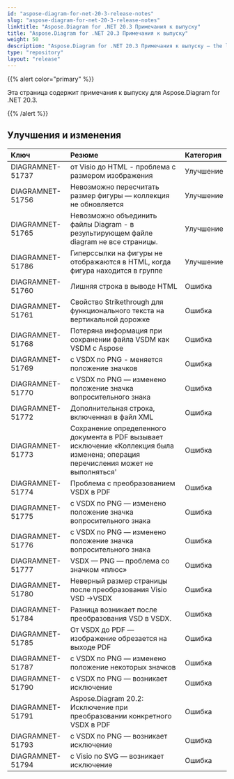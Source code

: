 ```yaml
---
id: "aspose-diagram-for-net-20-3-release-notes"
slug: "aspose-diagram-for-net-20-3-release-notes"
linktitle: "Aspose.Diagram for .NET 20.3 Примечания к выпуску"
title: "Aspose.Diagram for .NET 20.3 Примечания к выпуску"
weight: 50
description: "Aspose.Diagram for .NET 20.3 Примечания к выпуску – the latest updates and fixes."
type: "repository"
layout: "release"
---
```

{{% alert color="primary" %}} 

Эта страница содержит примечания к выпуску для Aspose.Diagram for .NET 20.3.

{{% /alert %}} 
## **Улучшения и изменения**

|**Ключ**|**Резюме**|**Категория**|
|:- |:- |:- |
|DIAGRAMNET-51737|от Visio до HTML - проблема с размером изображения|Улучшение|
|DIAGRAMNET-51756|Невозможно пересчитать размер фигуры — коллекция не обновляется|Улучшение|
|DIAGRAMNET-51765|Невозможно объединить файлы Diagram - в результирующем файле diagram не все страницы.|Улучшение|
|DIAGRAMNET-51786|Гиперссылки на фигуры не отображаются в HTML, когда фигура находится в группе|Улучшение|
|DIAGRAMNET-51760|Лишняя строка в выводе HTML|Ошибка|
|DIAGRAMNET-51761|Свойство Strikethrough для функционального текста на вертикальной дорожке|Ошибка|
|DIAGRAMNET-51768|Потеряна информация при сохранении файла VSDM как VSDM с Aspose|Ошибка|
|DIAGRAMNET-51769|с VSDX по PNG - меняется положение значков|Ошибка|
|DIAGRAMNET-51770|с VSDX по PNG — изменено положение значка вопросительного знака|Ошибка|
|DIAGRAMNET-51772|Дополнительная строка, включенная в файл XML|Ошибка|
|DIAGRAMNET-51773|Сохранение определенного документа в PDF вызывает исключение «Коллекция была изменена; операция перечисления может не выполняться'|Ошибка|
|DIAGRAMNET-51774|Проблема с преобразованием VSDX в PDF|Ошибка|
|DIAGRAMNET-51775|с VSDX по PNG — изменено положение значка вопросительного знака|Ошибка|
|DIAGRAMNET-51776|с VSDX по PNG — изменено положение значка вопросительного знака|Ошибка|
|DIAGRAMNET-51777|VSDX — PNG — проблема со значком «плюс»|Ошибка|
|DIAGRAMNET-51780|Неверный размер страницы после преобразования Visio VSD ->VSDX|Ошибка|
|DIAGRAMNET-51784|Разница возникает после преобразования VSD в VSDX.|Ошибка|
|DIAGRAMNET-51785|От VSDX до PDF — изображение обрезается на выходе PDF|Ошибка|
|DIAGRAMNET-51787|с VSDX по PNG — изменено положение некоторых значков|Ошибка|
|DIAGRAMNET-51790|с VSDX по PNG — возникает исключение|Ошибка|
|DIAGRAMNET-51791|Aspose.Diagram 20.2: Исключение при преобразовании конкретного VSDX в PDF|Ошибка|
|DIAGRAMNET-51793|с VSDX по PNG — возникает исключение|Ошибка|
|DIAGRAMNET-51794|с Visio по SVG — возникает исключение|Ошибка|

